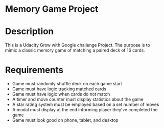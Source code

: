 # Memory Game Project

# Description
This is a Udacity Grow with Google challenge Project.  The purpose
is to mimic a classic memory game of matching a paired deck of
16 cards.

# Requirements
- Game must randomly shuffle deck on each game start
- Game must have logic tracking matched cards
- Game must have logic when cards do not match
- A timer and move counter must display statistics about the game
- A star rating system must be employed based on a set number of moves
- A modal must display at the end informing player they've completed the game
- Game must look good on phone, tablet, and desktop
